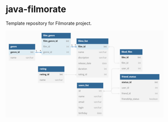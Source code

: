 # java-filmorate
Template repository for Filmorate project.

![BaseDate.png](https://github.com/Zel-ik/java-filmorate/blob/62a79bd559196b588af47909e9553d3bba3a1943/BaseDate.png)

